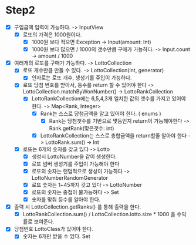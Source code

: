 # Step2
- [X] 구입금액 입력이 가능하다. -> InputView
    - [X] 로또의 가격은 1000원이다.
        - [X] 1000원 보다 적으면 Exception -> Input(amount: Int)
        - [X] 1000원 보다 많으면 / 1000의 갯수만큼 구매가 가능하다. -> Input.count -> amount / 1000
    
- [X] 여러개의 로또를 구매가 가능하다. -> LottoCollection
    - [X] 로또 개수만큼 만들 수 있다. -> LottoCollection(int, generator)
        - [X] 인자로는 로또 개수, 생성기를 주입이 가능하다.
    - [X] 로또 당첨 번호를 받아서, 등수를 return 할 수 있어야 한다 -> LottoCollection.matchByWonNumber() -> LottoRankCollection
        - [X] LottoRankCollection에는 6,5,4,3개 일치한 값의 갯수를 가지고 있어야 한다. -> Map<Rank, Integer> 
            - [X] Rank는 스스로 당첨금액을 알고 있어야 한다. ( enums ) 
                - [X] Rank는 당첨갯수를 기반으로 몇등인지 return이 가능해야한다 -> Rank.getRank(맞은갯수: int)
            - [X] LottoRankCollection는 스스로 총합금액을 return할줄 알아야 한다 -> LottoRank.sum() -> Int
      
    - [X] 로또는 6개의 숫자를 갖고 있다 -> Lotto
        - [X] 생성시 LottoNumber을 같이 생성한다.
        - [X] 로또 넘버 생성기를 주입이 가능해야 한다 
        - [X] 로또의 숫자는 랜덤적으로 생성이 가능하다 -> LottoNumberRandomGenerator
        - [X] 로또 숫자는 1~45까지 갖고 있다 -> LottoNumber
        - [X] 로또의 숫자는 중첩이 불가능하다 -> Set
        - [X] 숫자를 맞춰 등수를 알아야 한다.
- [X] 출력 시 LottoCollection.getRanks() 를 통해 출력을 한다.
    - [X] LottoRankCollection.sum() / LottoCollection.lotto.size * 1000 을 수익률로 보여준다.
- [X] 당첨번호 LottoClass가 있어야 한다.
    - [X] 숫자는 6개만 받을 수 있다. Set<LottoNumber>